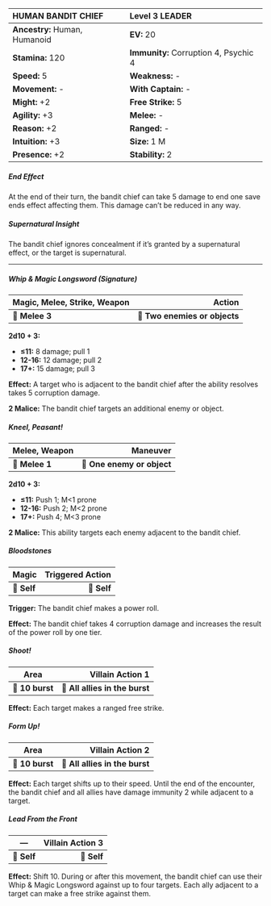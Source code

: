 | **HUMAN BANDIT CHIEF**                   | Level 3 LEADER                           |
|:-----------------------------------------|:-----------------------------------------|
| **Ancestry:** Human, Humanoid            | **EV:** 20                               |
| **Stamina:** 120                         | **Immunity:** Corruption 4, Psychic 4    |
| **Speed:** 5                             | **Weakness:** -                          |
| **Movement:** -                          | **With Captain:** -                      |
| **Might:** +2                            | **Free Strike:** 5                       |
| **Agility:** +3                          | **Melee:** -                             |
| **Reason:** +2                           | **Ranged:** -                            |
| **Intuition:** +3                        | **Size:** 1 M                            |
| **Presence:** +2                         | **Stability:** 2                         |

##### End Effect

At the end of their turn, the bandit chief can take 5 damage to end one save ends effect affecting them. This damage can’t be reduced in any way.

##### Supernatural Insight

The bandit chief ignores concealment if it’s granted by a supernatural effect, or the target is supernatural.

---

##### **Whip & Magic Longsword (Signature)**

| **Magic, Melee, Strike, Weapon** |                    **Action** |
| -------------------------------- | -----------------------------:|
| **📏 Melee 3**                   | **🎯 Two enemies or objects** |

**2d10 + 3:**

- **≤11:** 8 damage; pull 1
- **12-16:** 12 damage; pull 2
- **17+:** 15 damage; pull 3

**Effect:** A target who is adjacent to the bandit chief after the ability resolves takes 5 corruption damage.

**2 Malice:** The bandit chief targets an additional enemy or object.

##### **Kneel, Peasant!**

| **Melee, Weapon** |               **Maneuver** |
| ----------------- | --------------------------:|
| **📏 Melee 1**    | **🎯 One enemy or object** |

**2d10 + 3:**

- **≤11:** Push 1; M<1 prone
- **12-16:** Push 2; M<2 prone
- **17+:** Push 4; M<3 prone

**2 Malice:** This ability targets each enemy adjacent to the bandit chief.

##### **Bloodstones**

| **Magic**   | **Triggered Action** |
| ----------- | --------------------:|
| **📏 Self** |          **🎯 Self** |

**Trigger:** The bandit chief makes a power roll.

**Effect:** The bandit chief takes 4 corruption damage and increases the result of the power roll by one tier.

##### **Shoot!**

| **Area**        |           **Villain Action 1** |
| --------------- | ------------------------------:|
| **📏 10 burst** | **🎯 All allies in the burst** |

**Effect:** Each target makes a ranged free strike.

##### **Form Up!**

| **Area**        |           **Villain Action 2** |
| --------------- | ------------------------------:|
| **📏 10 burst** | **🎯 All allies in the burst** |

**Effect:** Each target shifts up to their speed. Until the end of the encounter, the bandit chief and all allies have damage immunity 2 while adjacent to a target.

##### **Lead From the Front**

| **—**       | **Villain Action 3** |
| ----------- | --------------------:|
| **📏 Self** |          **🎯 Self** |

**Effect:** Shift 10. During or after this movement, the bandit chief can use their Whip & Magic Longsword against up to four targets. Each ally adjacent to a target can make a free strike against them.
